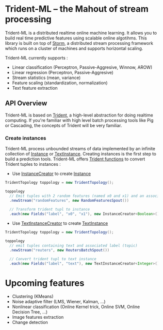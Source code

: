 # Trident-ML – the Mahout of stream processing

Trident-ML is a distributed realtime online machine learning. It allows you to build real time predictive features using scalable online algotihms.
This library is built on top of [Storm](https://github.com/nathanmarz/storm), a distributed stream processing framework which runs on a cluster of machines and supports horizontal scaling.

Trident-ML currently supports : 
* Linear classification (Perceptron, Passive-Aggresive, Winnow, AROW)
* Linear regression (Perceptron, Passive-Aggresive)
* Stream statistics (mean, variance)
* Feature scaling (standardization, normalization)
* Text feature extraction

## API Overview

Trident-ML is based on [Trident](https://github.com/nathanmarz/storm/wiki/Trident-tutorial), a high-level abstraction for doing realtime computing.
If you're familiar with high level batch processing tools like Pig or Cascading, the concepts of Trident will be very familiar.

### Create instances

Trident-ML process unbounded streams of data implemented by an infinite collection of [Instance](https://github.com/pmerienne/trident-ml/blob/master/src/main/java/storm/trident/ml/core/Instance.java) or [TextInstance](https://github.com/pmerienne/trident-ml/blob/master/src/main/java/storm/trident/ml/core/TextInstance.java).
Creating instances is the first step to build a prediction tools.
Trident-ML offers [Trident functions](https://github.com/nathanmarz/storm/wiki/Trident-API-Overview#functions) to convert Trident tuples to instances :

* Use [InstanceCreator](https://github.com/pmerienne/trident-ml/blob/master/src/main/java/storm/trident/ml/preprocessing/InstanceCreator.java) to create [Instance](https://github.com/pmerienne/trident-ml/blob/master/src/main/java/storm/trident/ml/core/Instance.java)

```java
TridentTopology toppology = new TridentTopology();

toppology
  // Emit tuples with 2 random features (named x0 and x1) and an associated boolean label (named label)
  .newStream("randomFeatures", new RandomFeaturesSpout())
  
  // Transform trident tupl to instance
  .each(new Fields("label", "x0", "x1"), new InstanceCreator<Boolean>(), new Fields("instance"));
```

* Use [TextInstanceCreator](https://github.com/pmerienne/trident-ml/blob/master/src/main/java/storm/trident/ml/preprocessing/TextInstanceCreator.java) to create [TextInstance](https://github.com/pmerienne/trident-ml/blob/master/src/main/java/storm/trident/ml/core/TextInstance.java)

```java
TridentTopology toppology = new TridentTopology();

toppology
  // emit tuples containing text and associated label (topic)
  .newStream("reuters", new ReutersBatchSpout())

  // Convert trident tupl to text instance
  .each(new Fields("label", "text"), new TextInstanceCreator<Integer>(), new Fields("instance"));
```


# Upcoming features
* Clustering (KMeans)
* Noise adaptive filter (LMS, Wiener, Kalman, ...)
* Nonlinear classification (Online Kernel trick, Online SVM, Online Decision Tree, ...)
* Image features extraction
* Change detection
